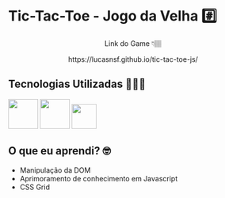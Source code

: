 # Tic-Tac-Toe - Jogo da Velha #️⃣

<div align="center">
  <p>Link do Game 👇🏽</p>
  https://lucasnsf.github.io/tic-tac-toe-js/
</div>

## Tecnologias Utilizadas 🧑🏽‍💻
<div>
  <img width="60" src="https://cdn.jsdelivr.net/gh/devicons/devicon/icons/html5/html5-original-wordmark.svg" />
  <img width="60" src="https://cdn.jsdelivr.net/gh/devicons/devicon/icons/css3/css3-original-wordmark.svg" />
  <img width="50" src="https://cdn.jsdelivr.net/gh/devicons/devicon/icons/javascript/javascript-original.svg" />
</div>

## O que eu aprendi? 🤓

- Manipulação da DOM
- Aprimoramento de conhecimento em Javascript
- CSS Grid
